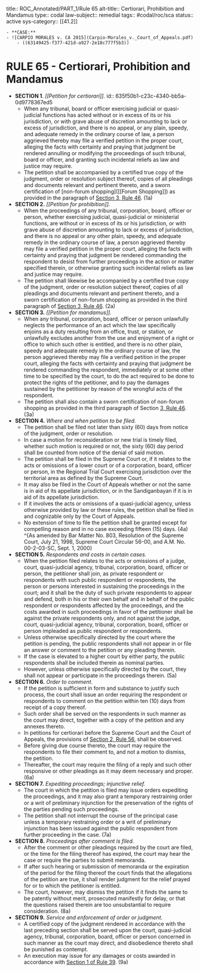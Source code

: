 title:: ROC_Annotated/PART_1/Rule 65
alt-title:: Certiorari, Prohibition and Mandamus
type:: codal
law-subject:: remedial
tags:: #codal/roc/sca
status:: active
sys-category:: [[41.2]]

	- **CASE:**
	- ![CARPIO MORALES v. CA 2015](Carpio-Morales_v._Court_of_Appeals.pdf)
		- ((63149425-f377-421d-a927-2e18c777f5b3))
# RULE 65 - Certiorari, Prohibition and Mandamus
- **SECTION 1**. *[[Petition for certiorari]].*
  id:: 635f50b1-c23c-4340-bb5a-0d9778367ed5
	- When any tribunal, board or officer exercising judicial or quasi-judicial functions has acted without or in excess of its or his jurisdiction, or with grave abuse of discretion amounting to lack or excess of jurisdiction, and there is no appeal, or any plain, speedy, and adequate remedy in the ordinary course of law, a person aggrieved thereby may file a verified petition in the proper court, alleging the facts with certainty and praying that judgment be rendered annulling or modifying the proceedings of such tribunal, board or officer, and granting such incidental reliefs as law and justice may require.
	- The petition shall be accompanied by a certified true copy of the judgment, order or resolution subject thereof, copies of all pleadings and documents relevant and pertinent thereto, and a sworn certification of [non-forum shopping]([[Forum Shopping]]) as provided in the paragraph of [Section 3, Rule 46](((630798b4-59e9-479b-b223-63d1b4cb92fa))). (1a)
- **SECTION 2.** *[[Petition for prohibition]].*
	- When the proceedings of any tribunal, corporation, board, officer or person, whether exercising judicial, quasi-judicial or ministerial functions, are without or in excess of its or his jurisdiction, or with grave abuse of discretion amounting to lack or excess of jurisdiction, and there is no appeal or any other plain, speedy, and adequate remedy in the ordinary course of law, a person aggrieved thereby may file a verified petition in the proper court, alleging the facts with certainty and praying that judgment be rendered commanding the respondent to desist from further proceedings in the action or matter specified therein, or otherwise granting such incidental reliefs as law and justice may require.
	- The petition shall likewise be accompanied by a certified true copy of the judgment, order or resolution subject thereof, copies of all pleadings and documents relevant and pertinent thereto, and a sworn certification of non-forum shopping as provided in the third paragraph of [Section 3, Rule 46](((630798b4-59e9-479b-b223-63d1b4cb92fa))). (2a)
- **SECTION 3.** *[[Petition for mandamus]].*
	- When any tribunal, corporation, board, officer or person unlawfully neglects the performance of an act which the law specifically enjoins as a duty resulting from an office, trust, or station, or unlawfully excludes another from the use and enjoyment of a right or office to which such other is entitled, and there is no other plain, speedy and adequate remedy in the ordinary course of law, the person aggrieved thereby may file a verified petition in the proper court, alleging the facts with certainty and praying that judgment be rendered commanding the respondent, immediately or at some other time to be specified by the court, to do the act required to be done to protect the rights of the petitioner, and to pay the damages sustained by the petitioner by reason of the wrongful acts of the respondent.
	- The petition shall also contain a sworn certification of non-forum shopping as provided in the third paragraph of Section [3, Rule 46](((630798b4-59e9-479b-b223-63d1b4cb92fa))). (3a)
- **SECTION 4.** *Where and when petition to be filed.*
	- The petition shall be filed not later than sixty (60) days from notice of the judgment, order or resolution.
	- In case a motion for reconsideration or new trial is timely filed, whether such motion is required or not, the sixty (60) day period shall be counted from notice of the denial of said motion.
	- The petition shall be filed in the Supreme Court or, if it relates to the acts or omissions of a lower court or of a corporation, board, officer or person, in the Regional Trial Court exercising jurisdiction over the territorial area as defined by the Supreme Court.
	- It may also be filed in the Court of Appeals whether or not the same is in aid of its appellate jurisdiction, or in the Sandiganbayan if it is in aid of its appellate jurisdiction.
	- If it involves the acts or omissions of a quasi-judicial agency, unless otherwise provided by law or these rules, the petition shall be filed in and cognizable only by the Court of Appeals.
	- No extension of time to file the petition shall be granted except for compelling reason and in no case exceeding fifteen (15) days. (4a) ^{As amended by Bar Matter No. 803, Resolution of the Supreme Court, July 21, 1998, Supreme Court Circular 56-00, and A.M. No. 00-2-03-SC, Sept. 1, 2000}
- **SECTION 5.** *Respondents and costs in certain cases.*
	- When the petition filed relates to the acts or omissions of a judge, court, quasi-judicial agency, tribunal, corporation, board, officer or person, the petitioner shall join, as private respondent or respondents with such public respondent or respondents, the person or persons interested in sustaining the proceedings in the court; and it shall be the duty of such private respondents to appear and defend, both in his or their own behalf and in behalf of the public respondent or respondents affected by the proceedings, and the costs awarded in such proceedings in favor of the petitioner shall be against the private respondents only, and not against the judge, court, quasi-judicial agency, tribunal, corporation, board, officer or person impleaded as public respondent or respondents.
	- Unless otherwise specifically directed by the court where the petition is pending, the public respondents shall not appear in or file an answer or comment to the petition or any pleading therein.
	- If the case is elevated to a higher court by either party, the public respondents shall be included therein as nominal parties.
	- However, unless otherwise specifically directed by the court, they shall not appear or participate in the proceedings therein. (5a)
- **SECTION 6.** *Order to comment.*
	- If the petition is sufficient in form and substance to justify such process, the court shall issue an order requiring the respondent or respondents to comment on the petition within ten (10) days from receipt of a copy thereof.
	- Such order shall be served on the respondents in such manner as the court may direct, together with a copy of the petition and any annexes thereto.
	- In petitions for certiorari before the Supreme Court and the Court of Appeals, the provisions of [Section 2, Rule 56](((630798b6-c406-4e65-b2bf-cbd3bee1ccc7))), shall be observed.
	- Before giving due course thereto, the court may require the respondents to file their comment to, and not a motion to dismiss, the petition.
	- Thereafter, the court may require the filing of a reply and such other responsive or other pleadings as it may deem necessary and proper. (6a)
- **SECTION 7.** *Expediting proceedings; injunctive relief.*
	- The court in which the petition is filed may issue orders expediting the proceedings, and it may also grant a temporary restraining order or a writ of preliminary injunction for the preservation of the rights of the parties pending such proceedings.
	- The petition shall not interrupt the course of the principal case unless a temporary restraining order or a writ of preliminary injunction has been issued against the public respondent from further proceeding in the case. (7a)
- **SECTION 8.** *Proceedings after comment is filed.*
	- After the comment or other pleadings required by the court are filed, or the time for the filing thereof has expired, the court may hear the case or require the parties to submit memoranda.
	- If after such hearing or submission of memoranda or the expiration of the period for the filing thereof the court finds that the allegations of the petition are true, it shall render judgment for the relief prayed for or to which the petitioner is entitled.
	- The court, however, may dismiss the petition if it finds the same to be patently without merit, prosecuted manifestly for delay, or that the questions raised therein are too unsubstantial to require consideration. (8a)
- **SECTION 9.** *Service and enforcement of order or judgment.*
	- A certified copy of the judgment rendered in accordance with the last preceding section shall be served upon the court, quasi-judicial agency, tribunal, corporation, board, officer or person concerned in such manner as the court may direct, and disobedience thereto shall be punished as contempt.
	- An execution may issue for any damages or costs awarded in accordance with [Section 1 of Rule 39](((62bbdbd6-ecb5-44c3-9466-1fcde5854090))). (9a)
